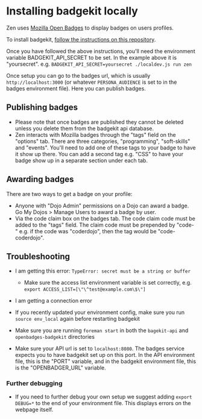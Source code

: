 # Installing badgekit locally

Zen uses [Mozilla Open Badges](http://badgekit.openbadges.org/) to display badges on users profiles.

To install badgekit, [follow the instructions on this repository](https://github.com/mozilla/openbadges-badgekit/wiki/BadgeKit-Self-Hosting-Guide).

Once you have followed the above instructions, you'll need the environment variable BADGEKIT_API_SECRET to be set. In the example above it is "yoursecret". e.g. `BADGEKIT_API_SECRET=yoursecret ./localdev.js run zen`

Once setup you can go to the badges url, which is usually `http://localhost:3000` (or whatever `PERSONA_AUDIENCE` is set to in the badges environment file). Here you can publish badges.

## Publishing badges

* Please note that once badges are published they cannot be deleted unless you delete them from the badgekit api database.
* Zen interacts with Mozilla badges through the "tags" field on the "options" tab. There are three categories, "programming", "soft-skills" and "events". You'll need to add one of these tags to your badge to have it show up there. You can add a second tag e.g. "CSS" to have your badge show up in a separate section under each tab.

## Awarding badges

There are two ways to get a badge on your profile:

* Anyone with "Dojo Admin" permissions on a Dojo can award a badge. Go My Dojos > Manage Users to award a badge by user.
* Via the code claim box on the badges tab. The code claim code must be added to the "tags" field. The claim code must be prepended by "code-" e.g. if the code was "coderdojo", then the tag would be "code-coderdojo".

## Troubleshooting
* I am getting this error: `TypeError: secret must be a string or buffer`
  * Make sure the access list environment variable is set correctly, e.g.
  `export ACCESS_LIST=[\"\^test@example.com\$\"]`

* I am getting a connection error
 * If you recently updated your environment config, make sure you run `source env_local` again before restarting badgekit
 * Make sure you are running `foreman start` in both the `bagekit-api` and `openbadges-badgekit` directories
 * Make sure your API url is set to `localhost:8080`. The badges service expects you to have badgekit set up on this port. In the API environment file, this is the "PORT" variable, and in the badgekit environment file, this is the "OPENBADGER_URL" variable. 

### Further debugging

* If you need to further debug your own setup we suggest adding `export DEBUG=*` to the end of your environment file. This displays errors on the webpage itself.

